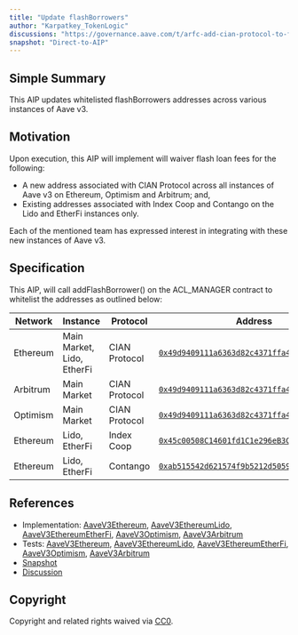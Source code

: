```yaml
---
title: "Update flashBorrowers"
author: "Karpatkey_TokenLogic"
discussions: "https://governance.aave.com/t/arfc-add-cian-protocol-to-flashborrowers/18731"
snapshot: "Direct-to-AIP"
---
```


## Simple Summary

This AIP updates whitelisted flashBorrowers addresses across various instances of Aave v3.

## Motivation

Upon execution, this AIP will implement will waiver flash loan fees for the following:

- A new address associated with CIAN Protocol across all instances of Aave v3 on Ethereum, Optimism and Arbitrum; and,
- Existing addresses associated with Index Coop and Contango on the Lido and EtherFi instances only.

Each of the mentioned team has expressed interest in integrating with these new instances of Aave v3.

## Specification

This AIP, will call addFlashBorrower() on the ACL_MANAGER contract to whitelist the addresses as outlined below:

| Network  | Instance                   | Protocol      | Address                                                                                                                            | Contract Name           |
| -------- | -------------------------- | ------------- | ---------------------------------------------------------------------------------------------------------------------------------- | ----------------------- |
| Ethereum | Main Market, Lido, EtherFi | CIAN Protocol | [`0x49d9409111a6363d82c4371ffa43faea660c917b`](https://etherscan.io/address/0x49d9409111a6363d82c4371ffa43faea660c917b)            | FlashloanHelper         |
| Arbitrum | Main Market                | CIAN Protocol | [`0x49d9409111a6363d82c4371ffa43faea660c917b`](https://arbiscan.io/address/0x49d9409111a6363d82c4371ffa43faea660c917b)             | FlashloanHelper         |
| Optimism | Main Market                | CIAN Protocol | [`0x49d9409111a6363d82c4371ffa43faea660c917b`](https://optimistic.etherscan.io/address/0x49d9409111a6363d82c4371ffa43faea660c917b) | FlashloanHelper         |
| Ethereum | Lido, EtherFi              | Index Coop    | [`0x45c00508C14601fd1C1e296eB3C0e3eEEdCa45D0`](https://etherscan.io/address/0x45c00508C14601fd1C1e296eB3C0e3eEEdCa45D0)            | FlashMintLeveraged      |
| Ethereum | Lido, EtherFi              | Contango      | [`0xab515542d621574f9b5212d50593cD0C07e641bD`](https://etherscan.io/address/0xab515542d621574f9b5212d50593cD0C07e641bD)            | PermissionedAaveWrapper |

## References

- Implementation: [AaveV3Ethereum](https://github.com/bgd-labs/aave-proposals-v3/blob/main/src/20240906_Multi_AddFlashBorrowers/AaveV3Ethereum_AddFlashBorrowers_20240906.sol), [AaveV3EthereumLido](https://github.com/bgd-labs/aave-proposals-v3/blob/main/src/20240906_Multi_AddFlashBorrowers/AaveV3EthereumLido_AddFlashBorrowers_20240906.sol), [AaveV3EthereumEtherFi](https://github.com/bgd-labs/aave-proposals-v3/blob/main/src/20240906_Multi_AddFlashBorrowers/AaveV3EthereumEtherFi_AddFlashBorrowers_20240906.sol), [AaveV3Optimism](https://github.com/bgd-labs/aave-proposals-v3/blob/main/src/20240906_Multi_AddFlashBorrowers/AaveV3Optimism_AddFlashBorrowers_20240906.sol), [AaveV3Arbitrum](https://github.com/bgd-labs/aave-proposals-v3/blob/main/src/20240906_Multi_AddFlashBorrowers/AaveV3Arbitrum_AddFlashBorrowers_20240906.sol)
- Tests: [AaveV3Ethereum](https://github.com/bgd-labs/aave-proposals-v3/blob/main/src/20240906_Multi_AddFlashBorrowers/AaveV3Ethereum_AddFlashBorrowers_20240906.t.sol), [AaveV3EthereumLido](https://github.com/bgd-labs/aave-proposals-v3/blob/main/src/20240906_Multi_AddFlashBorrowers/AaveV3EthereumLido_AddFlashBorrowers_20240906.t.sol), [AaveV3EthereumEtherFi](https://github.com/bgd-labs/aave-proposals-v3/blob/main/src/20240906_Multi_AddFlashBorrowers/AaveV3EthereumEtherFi_AddFlashBorrowers_20240906.t.sol), [AaveV3Optimism](https://github.com/bgd-labs/aave-proposals-v3/blob/main/src/20240906_Multi_AddFlashBorrowers/AaveV3Optimism_AddFlashBorrowers_20240906.t.sol), [AaveV3Arbitrum](https://github.com/bgd-labs/aave-proposals-v3/blob/main/src/20240906_Multi_AddFlashBorrowers/AaveV3Arbitrum_AddFlashBorrowers_20240906.t.sol)
- [Snapshot](Direct-to-AIP)
- [Discussion](https://governance.aave.com/t/arfc-add-cian-protocol-to-flashborrowers/18731)

## Copyright

Copyright and related rights waived via [CC0](https://creativecommons.org/publicdomain/zero/1.0/).
